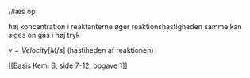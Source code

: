 
//læs op 


høj koncentration i reaktanterne øger reaktionshastigheden
samme kan siges on gas i høj tryk

$v = Velocity [M/s]$
(hastiheden af reaktionen)

[[Basis Kemi B, side 7-12, opgave 1]] 